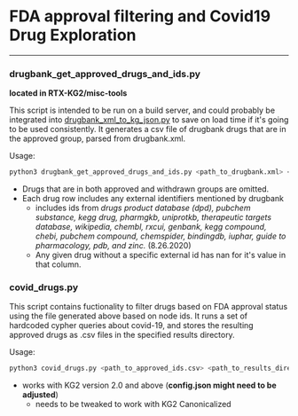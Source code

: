# FDA approval filtering and Covid19 Drug Exploration
______

### drugbank_get_approved_drugs_and_ids.py

**located in RTX-KG2/misc-tools**

This script is intended to be run on a build server, and could probably be integrated into [drugbank_xml_to_kg_json.py](https://github.com/RTXteam/RTX/blob/lindsey_covid_proj/code/kg2/drugbank_xml_to_kg_json.py) to save on load time if it's going to be used consistently. It generates a csv file of drugbank drugs that are in the approved group, parsed from drugbank.xml.

Usage:
``` bash
python3 drugbank_get_approved_drugs_and_ids.py <path_to_drugbank.xml> <outputFile.csv>
```

* Drugs that are in both approved and withdrawn groups are omitted.
* Each drug row includes any external identifiers mentioned by drugbank
  *  includes ids from *drugs product database (dpd), pubchem substance, kegg drug, pharmgkb, uniprotkb, therapeutic targets database, wikipedia, chembl, rxcui, genbank, kegg compound, chebi, pubchem compound, chemspider, bindingdb, iuphar, guide to pharmacology, pdb, and zinc.* (8.26.2020)
  *  Any given drug without a specific external id has nan for it's value in that column.

### covid_drugs.py

This script contains fuctionality to filter drugs based on FDA approval status using the file generated above based on node ids. It runs a set of hardcoded cypher queries about covid-19, and stores the resulting approved drugs as .csv files in the specified results directory.

Usage:
```bash
python3 covid_drugs.py <path_to_approved_ids.csv> <path_to_results_directory>
```

* works with KG2 version 2.0 and above (**config.json might need to be adjusted**)
  * needs to be tweaked to work with KG2 Canonicalized
